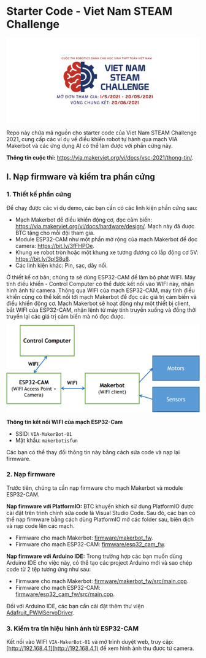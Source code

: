 # Starter Code - Viet Nam STEAM Challenge

![](images/vsc.jpg)

Repo này chứa mã nguồn cho starter code của Viet Nam STEAM Challenge 2021, cung cấp các ví dụ về điều khiển robot tự hành qua mạch VIA Makerbot và các ứng dụng AI có thể làm được với phần cứng này.

**Thông tin cuộc thi:** <https://via.makerviet.org/vi/docs/vsc-2021/thong-tin/>.

## I. Nạp firmware và kiểm tra phần cứng

### 1. Thiết kế phần cứng

Để chạy được các ví dụ demo, các bạn cần có các linh kiện phần cứng sau:

- Mạch Makerbot để điều khiển động cơ, đọc cảm biến: <https://via.makerviet.org/vi/docs/hardware/design/>. Mạch này đã được BTC tặng cho mỗi đội tham gia.
- Module ESP32-CAM như một phần mở rộng của mạch Makerbot để đọc camera: <https://bit.ly/3fFHPOe>.
- Khung xe robot tròn hoặc một khung xe tương đương có lắp động cơ 5V: <https://bit.ly/3plS8u8>.
- Các linh kiện khác: Pin, sạc, dây nối.

Ở thiết kế cơ bản, chúng ta sẽ dùng ESP32-CAM để làm bộ phát WIFI. Máy tính điều khiển - Control Computer có thể được kết nối vào WIFI này, nhận hình ảnh từ camera. Thông qua WIFI của mạch ESP32-CAM, máy tính điều khiển cũng có thể kết nối tới mạch Makerbot để đọc các giá trị cảm biến và điều khiển động cơ. Mạch Makerbot sẽ hoạt động như một thiết bị client, bắt WIFI của ESP32-CAM, nhận lệnh từ máy tính truyền xuống và đồng thời truyền lại các giá trị cảm biến mà nó đọc được.

![](images/connection_diagram.png)

**Thông tin kết nối WIFI của mạch ESP32-Cam**

- SSID: `VIA-MakerBot-01`
- Mật khẩu: `makerbotisfun`

Các bạn có thể thay đổi thông tin này bằng cách sửa code và nạp lại firmware.

### 2. Nạp firmware

Trước tiên, chúng ta cần nạp firmware cho mạch Makerbot và module ESP32-CAM.

**Nạp firmware với PlatformIO:** BTC khuyến khích sử dụng PlatformIO được cài đặt trên trình chỉnh sửa code là Visual Studio Code. Sau đó, các bạn có thể nạp firmware bằng cách dùng PlatformIO mở các folder sau, biên dịch và nạp code lên các mạch.

- Firmware cho mạch Makerbot: [firmware/makerbot_fw](firmware/makerbot_fw).
- Firmware cho mạch ESP32-CAM: [firmware/esp32_cam_fw](firmware/esp32_cam_fw).

**Nạp firmware với Arduino IDE:** Trong trường hợp các bạn muốn dùng Arduino IDE cho việc này, có thể tạo các project Arduino mới và sao chép code từ 2 tệp tương ứng như sau:

- Firmware cho mạch Makerbot: [firmware/makerbot_fw/src/main.cpp](firmware/makerbot_fw/src/main.cpp).
- Firmware cho mạch ESP32-CAM: [firmware/esp32_cam_fw/src/main.cpp](firmware/esp32_cam_fw/src/main.cpp).

Đối với Arduino IDE, các bạn cần cài đặt thêm thư viện [Adafruit_PWMServoDriver](https://www.arduino.cc/reference/en/libraries/adafruit-pwm-servo-driver-library/).

### 3. Kiểm tra tín hiệu hình ảnh từ ESP32-CAM

Kết nối vào WIFI `VIA-MakerBot-01` và mở trình duyệt web, truy cập: [http://192.168.4.1](http://192.168.4.1) để xem hình ảnh thu được từ camera.





